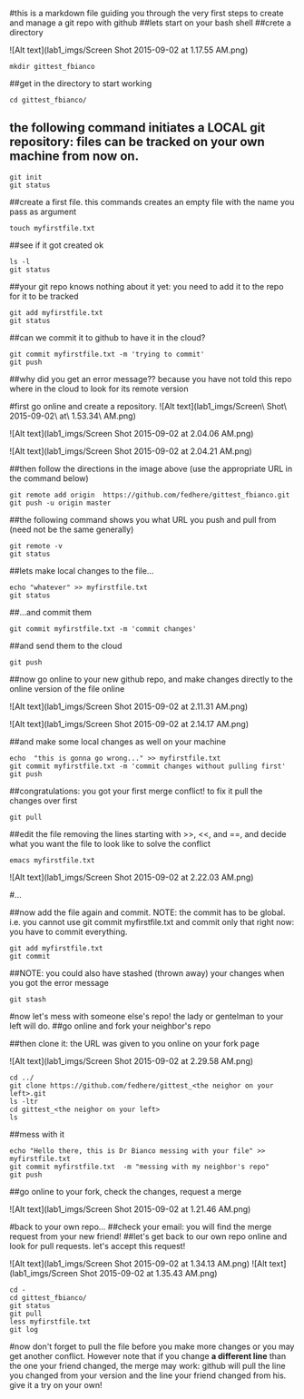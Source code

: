 #this is a markdown file guiding you through the very first steps to create and manage a git repo with github
##lets start on your bash shell
##crete a directory

![Alt text](lab1_imgs/Screen Shot 2015-09-02 at 1.17.55 AM.png)

```
mkdir gittest_fbianco
```

##get in the directory to start working

```
cd gittest_fbianco/
```

## the following command initiates a LOCAL git repository: files can be tracked on your own machine from now on.

```
git init
git status
```

##create a first file. this commands creates an empty file with the name you pass as argument

```
touch myfirstfile.txt
```

##see if it got created ok

```
ls -l
git status
```

##your git repo knows nothing about it yet: you need to add it to the repo for it to be tracked

```
git add myfirstfile.txt 
git status
```

##can we commit it to github to have it in the cloud?

```
git commit myfirstfile.txt -m 'trying to commit'
git push
```

##why did you get an error message?? because you have not told this repo where in the cloud to look for its remote version

#first go online and create a repository. 
![Alt text](lab1_imgs/Screen\ Shot\ 2015-09-02\ at\ 1.53.34\ AM.png)

![Alt text](lab1_imgs/Screen Shot 2015-09-02 at 2.04.06 AM.png)

![Alt text](lab1_imgs/Screen Shot 2015-09-02 at 2.04.21 AM.png)

##then follow the directions in the image above (use the appropriate URL in the command below)

```
git remote add origin  https://github.com/fedhere/gittest_fbianco.git
git push -u origin master 
```

##the following command shows you what URL you push and pull from (need not be the same generally)

```
git remote -v 
git status
```

##lets make local changes to the file...

```
echo "whatever" >> myfirstfile.txt 
git status
```

##...and commit them

```
git commit myfirstfile.txt -m 'commit changes'
```

##and send them to the cloud

```
git push 
```

##now go online to your new github repo, and make changes directly to the online version of the file online

![Alt text](lab1_imgs/Screen Shot 2015-09-02 at 2.11.31 AM.png)

![Alt text](lab1_imgs/Screen Shot 2015-09-02 at 2.14.17 AM.png)

##and make some local changes as well on your machine

```
echo  "this is gonna go wrong..." >> myfirstfile.txt 
git commit myfirstfile.txt -m 'commit changes without pulling first'
git push
```

##congratulations: you got your first merge conflict! to fix it pull the changes over first

```
git pull
```

##edit the file removing the lines starting with \>\>, \<\<, and ==, and decide what you want the file to look like to solve the conflict

```
emacs myfirstfile.txt 
```
![Alt text](lab1_imgs/Screen Shot 2015-09-02 at 2.22.03 AM.png)

#...

##now add the file again and commit. NOTE: the commit has to be global. i.e. you cannot use git commit myfirstfile.txt and commit only that right now: you have to commit everything.

```
git add myfirstfile.txt 
git commit 
```

##NOTE: you could also have stashed (thrown away) your changes when you got the error message

```
git stash
```

#now let's mess with someone else's repo! the lady or gentelman to your left will do.
##go online and fork your neighbor's repo

##then clone it: the URL was given to you online on your fork page 

![Alt text](lab1_imgs/Screen Shot 2015-09-02 at 2.29.58 AM.png)

```
cd ../
git clone https://github.com/fedhere/gittest_<the neighor on your left>.git
ls -ltr
cd gittest_<the neighor on your left>
ls
```

##mess with it

```
echo "Hello there, this is Dr Bianco messing with your file" >> myfirstfile.txt 
git commit myfirstfile.txt  -m "messing with my neighbor's repo"
git push
```

##go online to your fork, check the changes, request a merge

![Alt text](lab1_imgs/Screen Shot 2015-09-02 at 1.21.46 AM.png)


#back to your own repo...
##check your email: you will find the merge request from your new friend!
##let's get back to our own repo online and look for pull requests. let's accept this request!

![Alt text](lab1_imgs/Screen Shot 2015-09-02 at 1.34.13 AM.png)
![Alt text](lab1_imgs/Screen Shot 2015-09-02 at 1.35.43 AM.png)


```
cd -
cd gittest_fbianco/
git status
git pull
less myfirstfile.txt 
git log
```
#now don't forget to pull the file before you make more changes or you may get another conflict. However note that if you change <b>a different line</b> than the one your friend changed, the merge may work: github will pull the line you changed from your version and the line your friend changed from his. give it a try on your own!

```
